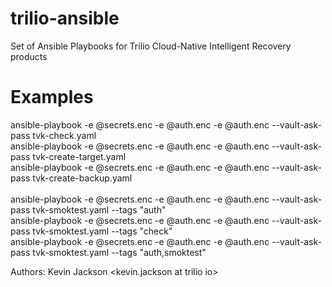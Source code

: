 # trilio-ansible
Set of Ansible Playbooks for Trilio Cloud-Native Intelligent Recovery products

# Examples

ansible-playbook -e @secrets.enc -e @auth.enc -e @auth.enc --vault-ask-pass tvk-check.yaml<br>
ansible-playbook -e @secrets.enc -e @auth.enc -e @auth.enc --vault-ask-pass tvk-create-target.yaml<br>
ansible-playbook -e @secrets.enc -e @auth.enc -e @auth.enc --vault-ask-pass tvk-create-backup.yaml<br>
<br>
ansible-playbook -e @secrets.enc -e @auth.enc -e @auth.enc --vault-ask-pass tvk-smoktest.yaml --tags "auth"<br>
ansible-playbook -e @secrets.enc -e @auth.enc -e @auth.enc --vault-ask-pass tvk-smoktest.yaml --tags "check"<br>
ansible-playbook -e @secrets.enc -e @auth.enc -e @auth.enc --vault-ask-pass tvk-smoktest.yaml --tags "auth,smoktest"<br>

Authors: Kevin Jackson <kevin.jackson at trilio io>